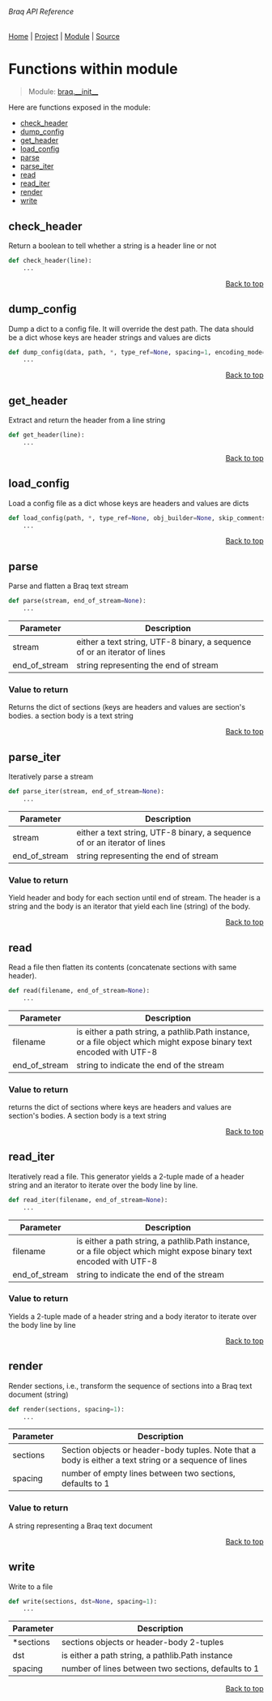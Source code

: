 ###### Braq API Reference
[Home](/docs/api/README.md) | [Project](/README.md) | [Module](/docs/api/modules/braq/__init__/README.md) | [Source](/braq/__init__.py)

# Functions within module
> Module: [braq.\_\_init\_\_](/docs/api/modules/braq/__init__/README.md)

Here are functions exposed in the module:
- [check\_header](#check_header)
- [dump\_config](#dump_config)
- [get\_header](#get_header)
- [load\_config](#load_config)
- [parse](#parse)
- [parse\_iter](#parse_iter)
- [read](#read)
- [read\_iter](#read_iter)
- [render](#render)
- [write](#write)

## check\_header
Return a boolean to tell whether a string is a header line or not

```python
def check_header(line):
    ...
```

<p align="right"><a href="#braq-api-reference">Back to top</a></p>

## dump\_config
Dump a dict to a config file. It will override the dest path.
The data should be a dict whose keys are header strings and values are dicts

```python
def dump_config(data, path, *, type_ref=None, spacing=1, encoding_mode='c', bin_to_text=False, skip_comments=False, root_dir=None, attachments_dir='attachments'):
    ...
```

<p align="right"><a href="#braq-api-reference">Back to top</a></p>

## get\_header
Extract and return the header from a line string

```python
def get_header(line):
    ...
```

<p align="right"><a href="#braq-api-reference">Back to top</a></p>

## load\_config
Load a config file as a dict whose keys are headers and values are dicts

```python
def load_config(path, *, type_ref=None, obj_builder=None, skip_comments=True, root_dir=None, attachments_dir='attachments'):
    ...
```

<p align="right"><a href="#braq-api-reference">Back to top</a></p>

## parse
Parse and flatten a Braq text stream

```python
def parse(stream, end_of_stream=None):
    ...
```

| Parameter | Description |
| --- | --- |
| stream | either a text string, UTF-8 binary, a sequence of or an iterator of lines |
| end\_of\_stream | string representing the end of stream |

### Value to return
Returns the dict of sections (keys are headers and
values are section's bodies. a section body is a text string

<p align="right"><a href="#braq-api-reference">Back to top</a></p>

## parse\_iter
Iteratively parse a stream

```python
def parse_iter(stream, end_of_stream=None):
    ...
```

| Parameter | Description |
| --- | --- |
| stream | either a text string, UTF-8 binary, a sequence of or an iterator of lines |
| end\_of\_stream | string representing the end of stream |

### Value to return
Yield header and body for each section until end of stream.
The header is a string and the body is an iterator that yield each line (string)
of the body.

<p align="right"><a href="#braq-api-reference">Back to top</a></p>

## read
Read a file then flatten its contents (concatenate sections with same header).

```python
def read(filename, end_of_stream=None):
    ...
```

| Parameter | Description |
| --- | --- |
| filename | is either a path string, a pathlib.Path instance, or a file object which might expose binary text encoded with UTF-8 |
| end\_of\_stream | string to indicate the end of the stream |

### Value to return
returns the dict of sections where keys are headers and
values are section's bodies. A section body is a text string

<p align="right"><a href="#braq-api-reference">Back to top</a></p>

## read\_iter
Iteratively read a file. This generator yields a 2-tuple made
of a header string and an iterator to iterate over the body line by line.

```python
def read_iter(filename, end_of_stream=None):
    ...
```

| Parameter | Description |
| --- | --- |
| filename | is either a path string, a pathlib.Path instance, or a file object which might expose binary text encoded with UTF-8 |
| end\_of\_stream | string to indicate the end of the stream |

### Value to return
Yields a 2-tuple made of a header string and a body iterator to iterate
over the body line by line

<p align="right"><a href="#braq-api-reference">Back to top</a></p>

## render
Render sections, i.e., transform the sequence of sections
into a Braq text document (string)

```python
def render(sections, spacing=1):
    ...
```

| Parameter | Description |
| --- | --- |
| sections | Section objects or header-body tuples. Note that a body is either a text string or a sequence of lines |
| spacing | number of empty lines between two sections, defaults to 1 |

### Value to return
A string representing a Braq text document

<p align="right"><a href="#braq-api-reference">Back to top</a></p>

## write
Write to a file

```python
def write(sections, dst=None, spacing=1):
    ...
```

| Parameter | Description |
| --- | --- |
| \*sections | sections objects or header-body 2-tuples |
| dst | is either a path string, a pathlib.Path instance |
| spacing | number of lines between two sections, defaults to 1 |

<p align="right"><a href="#braq-api-reference">Back to top</a></p>
